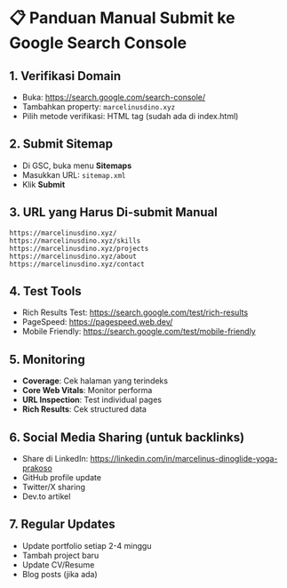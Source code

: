 # 📋 Panduan Manual Submit ke Google Search Console

## 1. Verifikasi Domain

- Buka: https://search.google.com/search-console/
- Tambahkan property: `marcelinusdino.xyz`
- Pilih metode verifikasi: HTML tag (sudah ada di index.html)

## 2. Submit Sitemap

- Di GSC, buka menu **Sitemaps**
- Masukkan URL: `sitemap.xml`
- Klik **Submit**

## 3. URL yang Harus Di-submit Manual

```
https://marcelinusdino.xyz/
https://marcelinusdino.xyz/skills
https://marcelinusdino.xyz/projects
https://marcelinusdino.xyz/about
https://marcelinusdino.xyz/contact
```

## 4. Test Tools

- Rich Results Test: https://search.google.com/test/rich-results
- PageSpeed: https://pagespeed.web.dev/
- Mobile Friendly: https://search.google.com/test/mobile-friendly

## 5. Monitoring

- **Coverage**: Cek halaman yang terindeks
- **Core Web Vitals**: Monitor performa
- **URL Inspection**: Test individual pages
- **Rich Results**: Cek structured data

## 6. Social Media Sharing (untuk backlinks)

- Share di LinkedIn: https://linkedin.com/in/marcelinus-dinoglide-yoga-prakoso
- GitHub profile update
- Twitter/X sharing
- Dev.to artikel

## 7. Regular Updates

- Update portfolio setiap 2-4 minggu
- Tambah project baru
- Update CV/Resume
- Blog posts (jika ada)
